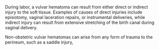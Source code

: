 During labor, a vulvar hematoma can result from either direct or indirect injury to the soft tissue. Examples of causes of direct injuries include episiotomy, vaginal laceration repairs, or instrumental deliveries, while indirect injury can result from extensive stretching of the birth canal during vaginal delivery.

Non-obstetric vulvar hematomas can arise from any form of trauma to the perineum, such as a saddle injury,